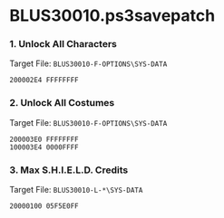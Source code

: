 # BLUS30010.ps3savepatch

### 1. Unlock All Characters

Target File: `BLUS30010-F-OPTIONS\SYS-DATA`

```
200002E4 FFFFFFFF
```

### 2. Unlock All Costumes

Target File: `BLUS30010-F-OPTIONS\SYS-DATA`

```
200003E0 FFFFFFFF
100003E4 0000FFFF
```

### 3. Max S.H.I.E.L.D. Credits

Target File: `BLUS30010-L-*\SYS-DATA`

```
20000100 05F5E0FF
```

